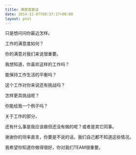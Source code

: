 ```yaml
---
title: 满意度面谈
date: 2014-12-07T08:37:17+00:00
layout: post
---
```

只是想问问你最近怎样。
  
工作的满意度如何？
  
你的满意对我们来说很重要。

我想知道，你喜欢这样的工作吗？
  
能保持工作生活的平衡吗？
  
这个工作对你来说还有挑战吗？
  
怎样更具挑战呢？
  
你能给我一个例子吗？

关于工作的部分，
  
还有什么事是我应该做但还没有做的呢？或者是其它同事。

谢谢你的坦率直言，你要是不说的话，我们自己都不知道这些情况。
  
我希望你知道你做得很好，你对我们TEAM很重要。
